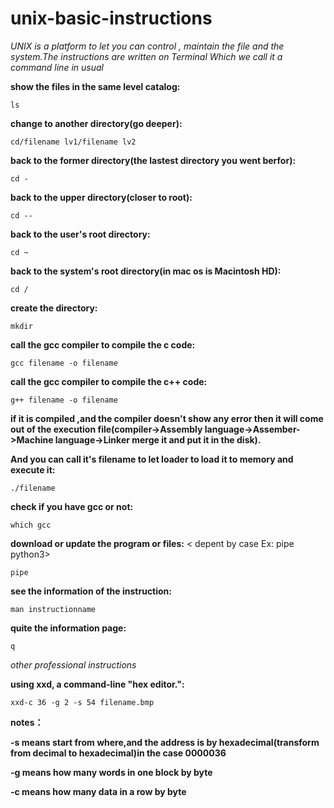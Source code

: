 # unix-basic-instructions

<I>UNIX is a platform to let you can control , maintain the file and the system.The instructions are written on Terminal</I>
<I>Which we call it a command line in usual</I>

<b>show the files in the same level catalog:</b>

```
ls
```

<b>change to another directory(go deeper):</b>

```
cd/filename lv1/filename lv2
```

<b>back to the former directory(the lastest directory you went berfor):</b>

```
cd -
```

<b>back to the upper directory(closer to root):</b>

```
cd --
```

<b>back to the user's root directory:</b>

```
cd ~
```

<b>back to the system's root directory(in mac os is Macintosh HD):</b>

```
cd /
```

<b>create the directory:</b>

```
mkdir
```

<b>call the gcc compiler to compile the c code:</b>

```
gcc filename -o filename
```

<b>call the gcc compiler to compile the c++ code:</b>

```
g++ filename -o filename
```

<b>if it is compiled ,and the compiler doesn't show any error then it will come out of the execution file(compiler->Assembly language->Assember->Machine language->Linker merge it and put it in the disk).</b>

<b>And you can call it's filename to let loader to load it to memory and execute it:</b>

```
./filename
```

<b>check if you have gcc or not:</b>

```
which gcc
```

<b>download or update the program or files:</b>
< depent by case Ex: pipe python3>

```
pipe
```

<b>see the information of the instruction:</b>

```
man instructionname
```

<b>quite the information page:</b>

```
q
```

<I>other professional instructions</I>

<b>using xxd, a command-line "hex editor.":</b>

```
xxd-c 36 -g 2 -s 54 filename.bmp    
```

<b>notes：</b>

<b>-s means start from where,and the address is by hexadecimal(transform from decimal to hexadecimal)in the case 0000036</b>

<b>-g means how many words in one block by byte</b>

<b>-c means how many data in a row by byte</b>
